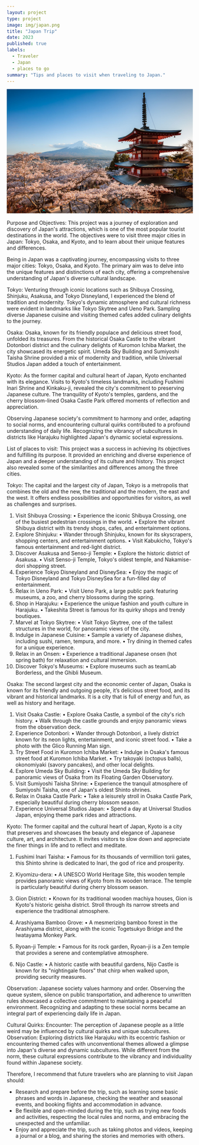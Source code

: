 ```yaml
---
layout: project
type: project
image: img/japan.png
title: "Japan Trip"
date: 2023
published: true
labels:
  - Traveler
  - Japan
  - places to go 
summary: "Tips and places to visit when traveling to Japan."
---
```


<img class="img-fluid" src="../img/japan.png">  

Purpose and Objectives:
This project was a journey of exploration and discovery of Japan's attractions, which is one of the most popular tourist destinations in the world. The objectives were to visit three major cities in Japan: Tokyo, Osaka, and Kyoto, and to learn about their unique features and differences.

Being in Japan was a captivating journey, encompassing visits to three major cities: Tokyo, Osaka, and Kyoto. The primary aim was to delve into the unique features and distinctions of each city, offering a comprehensive understanding of Japan's diverse cultural landscape.

Tokyo:
Venturing through iconic locations such as Shibuya Crossing, Shinjuku, Asakusa, and Tokyo Disneyland, I experienced the blend of tradition and modernity. Tokyo's dynamic atmosphere and cultural richness were evident in landmarks like Tokyo Skytree and Ueno Park. Sampling diverse Japanese cuisine and visiting themed cafes added culinary delights to the journey.

Osaka:
Osaka, known for its friendly populace and delicious street food, unfolded its treasures. From the historical Osaka Castle to the vibrant Dotonbori district and the culinary delights of Kuromon Ichiba Market, the city showcased its energetic spirit. Umeda Sky Building and Sumiyoshi Taisha Shrine provided a mix of modernity and tradition, while Universal Studios Japan added a touch of entertainment.

Kyoto:
As the former capital and cultural heart of Japan, Kyoto enchanted with its elegance. Visits to Kyoto's timeless landmarks, including Fushimi Inari Shrine and Kinkaku-ji, revealed the city's commitment to preserving Japanese culture. The tranquility of Kyoto's temples, gardens, and the cherry blossom-lined Osaka Castle Park offered moments of reflection and appreciation.

Observing Japanese society's commitment to harmony and order, adapting to social norms, and encountering cultural quirks contributed to a profound understanding of daily life. Recognizing the vibrancy of subcultures in districts like Harajuku highlighted Japan's dynamic societal expressions.

List of places to visit:
This project was a success in achieving its objectives and fulfilling its purpose. It provided an enriching and diverse experience of Japan and a deeper understanding of its culture and history. This project also revealed some of the similarities and differences among the three cities.

Tokyo: The capital and the largest city of Japan, Tokyo is a metropolis that combines the old and the new, the traditional and the modern, the east and the west. It offers endless possibilities and opportunities for visitors, as well as challenges and surprises.

1.	Visit Shibuya Crossing:
•	Experience the iconic Shibuya Crossing, one of the busiest pedestrian crossings in the world.
•	Explore the vibrant Shibuya district with its trendy shops, cafes, and entertainment options.
2.	Explore Shinjuku:
•	Wander through Shinjuku, known for its skyscrapers, shopping centers, and entertainment options.
•	Visit Kabukicho, Tokyo's famous entertainment and red-light district.
3.	Discover Asakusa and Senso-ji Temple:
•	Explore the historic district of Asakusa.
•	Visit Senso-ji Temple, Tokyo's oldest temple, and Nakamise-dori shopping street.
4.	Experience Tokyo Disneyland and DisneySea:
•	Enjoy the magic of Tokyo Disneyland and Tokyo DisneySea for a fun-filled day of entertainment.
5.	Relax in Ueno Park:
•	Visit Ueno Park, a large public park featuring museums, a zoo, and cherry blossoms during the spring.
6.	Shop in Harajuku:
•	Experience the unique fashion and youth culture in Harajuku.
•	Takeshita Street is famous for its quirky shops and trendy boutiques.
7.	Marvel at Tokyo Skytree:
•	Visit Tokyo Skytree, one of the tallest structures in the world, for panoramic views of the city.
8.	Indulge in Japanese Cuisine:
•	Sample a variety of Japanese dishes, including sushi, ramen, tempura, and more.
•	Try dining in themed cafes for a unique experience.
9.	Relax in an Onsen:
•	Experience a traditional Japanese onsen (hot spring bath) for relaxation and cultural immersion.
10.	Discover Tokyo's Museums:
•	Explore museums such as teamLab Borderless, and the Ghibli Museum.

Osaka: The second largest city and the economic center of Japan, Osaka is known for its friendly and outgoing people, it’s delicious street food, and its vibrant and historical landmarks. It is a city that is full of energy and fun, as well as history and heritage.

1.	Visit Osaka Castle:
•	Explore Osaka Castle, a symbol of the city's rich history.
•	Walk through the castle grounds and enjoy panoramic views from the observation deck.
2.	Experience Dotonbori:
•	Wander through Dotonbori, a lively district known for its neon lights, entertainment, and iconic street food.
•	Take a photo with the Glico Running Man sign.
3.	Try Street Food in Kuromon Ichiba Market:
•	Indulge in Osaka's famous street food at Kuromon Ichiba Market.
•	Try takoyaki (octopus balls), okonomiyaki (savory pancakes), and other local delights.
4.	Explore Umeda Sky Building:
•	Visit the Umeda Sky Building for panoramic views of Osaka from its Floating Garden Observatory.
5.	Visit Sumiyoshi Taisha Shrine:
•	Experience the tranquil atmosphere of Sumiyoshi Taisha, one of Japan's oldest Shinto shrines.
6.	Relax in Osaka Castle Park:
•	Take a leisurely stroll in Osaka Castle Park, especially beautiful during cherry blossom season.
7.	Experience Universal Studios Japan:
•	Spend a day at Universal Studios Japan, enjoying theme park rides and attractions.

Kyoto: The former capital and the cultural heart of Japan, Kyoto is a city that preserves and showcases the beauty and elegance of Japanese culture, art, and architecture. It invites visitors to slow down and appreciate the finer things in life and to reflect and meditate.

1. Fushimi Inari Taisha:
• Famous for its thousands of vermillion torii gates, this Shinto shrine is dedicated to Inari, the god of rice and prosperity.

2. Kiyomizu-dera: 
• A UNESCO World Heritage Site, this wooden temple provides panoramic views of Kyoto from its wooden terrace. The temple is particularly beautiful during cherry blossom season.

3. Gion District:
• Known for its traditional wooden machiya houses, Gion is Kyoto's historic geisha district. Stroll through its narrow streets and experience the traditional atmosphere.

4. Arashiyama Bamboo Grove:
• A mesmerizing bamboo forest in the Arashiyama district, along with the iconic Togetsukyo Bridge and the Iwatayama Monkey Park.

5. Ryoan-ji Temple: 
• Famous for its rock garden, Ryoan-ji is a Zen temple that provides a serene and contemplative atmosphere.

6. Nijo Castle:
• A historic castle with beautiful gardens, Nijo Castle is known for its "nightingale floors" that chirp when walked upon, providing security measures.

Observation: Japanese society values harmony and order. Observing the queue system, silence on public transportation, and adherence to unwritten rules showcased a collective commitment to maintaining a peaceful environment. Recognizing and adapting to these social norms became an integral part of experiencing daily life in Japan.

Cultural Quirks:
Encounter: The perception of Japanese people as a little weird may be influenced by cultural quirks and unique subcultures.
Observation: Exploring districts like Harajuku with its eccentric fashion or encountering themed cafes with unconventional themes allowed a glimpse into Japan's diverse and dynamic subcultures. While different from the norm, these cultural expressions contribute to the vibrancy and individuality found within Japanese society.

Therefore, I recommend that future travelers who are planning to visit Japan should:
-	Research and prepare before the trip, such as learning some basic phrases and words in Japanese, checking the weather and seasonal events, and booking flights and accommodation in advance.
-	Be flexible and open-minded during the trip, such as trying new foods and activities, respecting the local rules and norms, and embracing the unexpected and the unfamiliar.
-	Enjoy and appreciate the trip, such as taking photos and videos, keeping a journal or a blog, and sharing the stories and memories with others.
